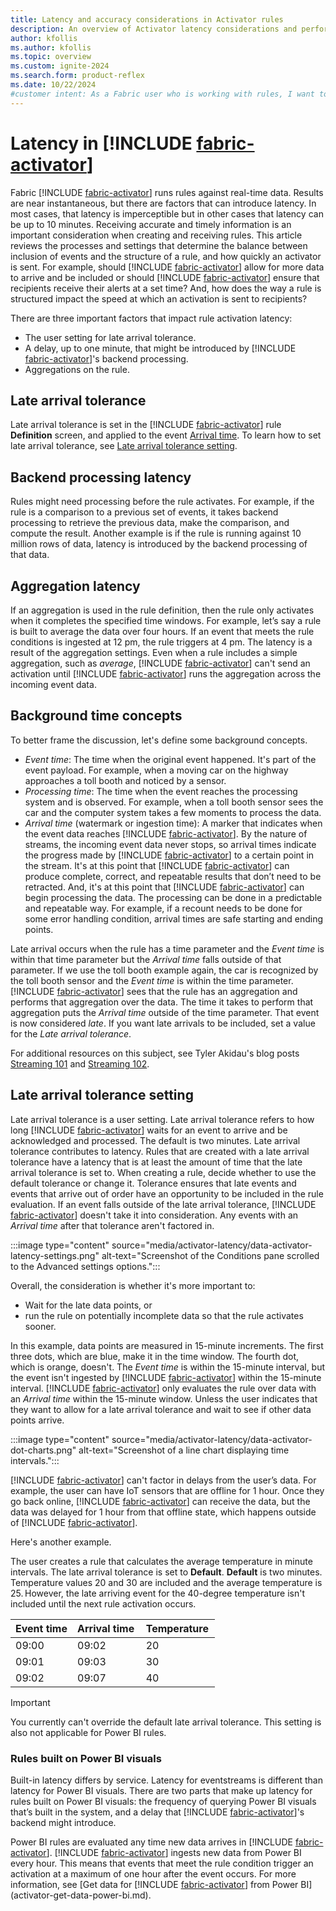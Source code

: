 ```yaml
---
title: Latency and accuracy considerations in Activator rules
description: An overview of Activator latency considerations and performance when building Activator rules.
author: kfollis
ms.author: kfollis
ms.topic: overview
ms.custom: ignite-2024
ms.search.form: product-reflex
ms.date: 10/22/2024
#customer intent: As a Fabric user who is working with rules, I want to understand the factors that help to determine when actions are included and excluded from rule reporting.
---
```


# Latency in [!INCLUDE [fabric-activator](../includes/fabric-activator.md)]

Fabric [!INCLUDE [fabric-activator](../includes/fabric-activator.md)] runs rules against real-time data. Results are near instantaneous, but there are factors that can introduce latency. In most cases, that latency is imperceptible but in other cases that latency can be up to 10 minutes. Receiving accurate and timely information is an important consideration when creating and receiving rules. This article reviews the processes and settings that determine the balance between inclusion of events and the structure of a rule, and how quickly an activator is sent. For example, should [!INCLUDE [fabric-activator](../includes/fabric-activator.md)] allow for more data to arrive and be included or should [!INCLUDE [fabric-activator](../includes/fabric-activator.md)] ensure that recipients receive their alerts at a set time? And, how does the way a rule is structured impact the speed at which an activation is sent to recipients?

There are three important factors that impact rule activation latency:

- The user setting for late arrival tolerance.
- A delay, up to one minute, that might be introduced by [!INCLUDE [fabric-activator](../includes/fabric-activator.md)]'s backend processing.
- Aggregations on the rule.

## Late arrival tolerance

Late arrival tolerance is set in the [!INCLUDE [fabric-activator](../includes/fabric-activator.md)] rule **Definition** screen, and applied to the event [Arrival time](#background-time-concepts). To learn how to set late arrival tolerance, see [Late arrival tolerance setting](#late-arrival-tolerance-setting).

## Backend processing latency

Rules might need processing before the rule activates. For example, if the rule is a comparison to a previous set of events, it takes backend processing to retrieve the previous data, make the comparison, and compute the result. Another example is if the rule is running against 10 million rows of data, latency is introduced by the backend processing of that data.

## Aggregation latency

If an aggregation is used in the rule definition, then the rule only activates when it completes the specified time windows. For example, let’s say a rule is built to average the data over four hours. If an event that meets the rule conditions is ingested at 12 pm, the rule triggers at 4 pm. The latency is a result of the aggregation settings. Even when a rule includes a simple aggregation, such as *average*, [!INCLUDE [fabric-activator](../includes/fabric-activator.md)] can't send an activation until [!INCLUDE [fabric-activator](../includes/fabric-activator.md)] runs the aggregation across the incoming event data.

## Background time concepts

To better frame the discussion, let's define some background concepts.

- _Event time_: The time when the original event happened. It's part of the event payload. For example, when a moving car on the highway approaches a toll booth and noticed by a sensor.
- _Processing time_: The time when the event reaches the processing system and is observed. For example, when a toll booth sensor sees the car and the computer system takes a few moments to process the data.
- _Arrival time_ (watermark or ingestion time): A marker that indicates when the event data reaches [!INCLUDE [fabric-activator](../includes/fabric-activator.md)]. By the nature of streams, the incoming event data never stops, so arrival times indicate the progress made by [!INCLUDE [fabric-activator](../includes/fabric-activator.md)] to a certain point in the stream. It's at this point that [!INCLUDE [fabric-activator](../includes/fabric-activator.md)] can produce complete, correct, and repeatable results that don’t need to be retracted. And, it's at this point that [!INCLUDE [fabric-activator](../includes/fabric-activator.md)] can begin processing the data. The processing can be done in a predictable and repeatable way. For example, if a recount needs to be done for some error handling condition, arrival times are safe starting and ending points.

Late arrival occurs when the rule has a time parameter and the *Event time* is within that time parameter but the *Arrival time* falls outside of that parameter. If we use the toll booth example again, the car is recognized by the toll booth sensor and the *Event time* is within the time parameter. [!INCLUDE [fabric-activator](../includes/fabric-activator.md)] sees that the rule has an aggregation and performs that aggregation over the data. The time it takes to perform that aggregation puts the *Arrival time* outside of the time parameter. That event is now considered *late*. If you want late arrivals to be included, set a value for the *Late arrival tolerance*.

For additional resources on this subject, see Tyler Akidau's blog posts [Streaming 101](https://www.oreilly.com/ideas/the-world-beyond-batch-streaming-101) and [Streaming 102](https://www.oreilly.com/ideas/the-world-beyond-batch-streaming-102).

## Late arrival tolerance setting

Late arrival tolerance is a user setting. Late arrival tolerance refers to how long [!INCLUDE [fabric-activator](../includes/fabric-activator.md)] waits for an event to arrive and be acknowledged and processed. The default is two minutes. Late arrival tolerance contributes to latency. Rules that are created with a late arrival tolerance have a latency that is at least the amount of time that the late arrival tolerance is set to. When creating a rule, decide whether to use the default tolerance or change it. Tolerance ensures that late events and events that arrive out of order have an opportunity to be included in the rule evaluation. If an event falls outside of the late arrival tolerance, [!INCLUDE [fabric-activator](../includes/fabric-activator.md)] doesn't take it into consideration. Any events with an *Arrival time* after that tolerance aren't factored in.

:::image type="content" source="media/activator-latency/data-activator-latency-settings.png" alt-text="Screenshot of the Conditions pane scrolled to the Advanced settings options.":::

Overall, the consideration is whether it's more important to:

- Wait for the late data points, or
- run the rule on potentially incomplete data so that the rule activates sooner.  

In this example, data points are measured in 15-minute increments. The first three dots, which are blue, make it in the time window. The fourth dot, which is orange, doesn't. The *Event time* is within the 15-minute interval, but the event isn't ingested by [!INCLUDE [fabric-activator](../includes/fabric-activator.md)] within the 15-minute interval. [!INCLUDE [fabric-activator](../includes/fabric-activator.md)] only evaluates the rule over data with an *Arrival time* within the 15-minute window. Unless the user indicates that they want to allow for a late arrival tolerance and wait to see if other data points arrive. 

:::image type="content" source="media/activator-latency/data-activator-dot-charts.png" alt-text="Screenshot of a line chart displaying time intervals.":::

[!INCLUDE [fabric-activator](../includes/fabric-activator.md)] can't factor in delays from the user’s data. For example, the user can have IoT sensors that are offline for 1 hour. Once they go back online, [!INCLUDE [fabric-activator](../includes/fabric-activator.md)] can receive the data, but the data was delayed for 1 hour from that offline state, which happens outside of [!INCLUDE [fabric-activator](../includes/fabric-activator.md)].

Here's another example.  

The user creates a rule that calculates the average temperature in minute intervals. The late arrival tolerance is set to **Default**. **Default** is two minutes. Temperature values 20 and 30 are included and the average temperature is 25. However, the late arriving event for the 40-degree temperature isn't included until the next rule activation occurs.  

|  Event time  | Arrival time  | Temperature  |
|------|-------|-------|
|09:00  |09:02  |20  |
|09:01 | 09:03  | 30 |  
|09:02  |   09:07 | 40 |

> [!IMPORTANT]
> You currently can't override the default late arrival tolerance. This setting is also not applicable for Power BI rules.

### Rules built on Power BI visuals

Built-in latency differs by service. Latency for eventstreams is different than latency for Power BI visuals. There are two parts that make up latency for rules built on Power BI visuals: the frequency of querying Power BI visuals that’s built in the system, and a delay that [!INCLUDE [fabric-activator](../includes/fabric-activator.md)]'s backend might introduce.

Power BI rules are evaluated any time new data arrives in [!INCLUDE [fabric-activator](../includes/fabric-activator.md)]. [!INCLUDE [fabric-activator](../includes/fabric-activator.md)] ingests new data from Power BI every hour. This means that events that meet the rule condition trigger an activation at a maximum of one hour after the event occurs. For more information, see [Get data for [!INCLUDE [fabric-activator](../includes/fabric-activator.md)] from Power BI](activator-get-data-power-bi.md).
